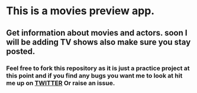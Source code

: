 # This is a movies preview app.
 
## Get information about movies and actors. soon I will be adding TV shows also make sure you stay posted. 


### Feel free to fork this repository as it is just a practice project at this point and if you find any bugs you want me to look at hit me up on <a href="https://twitter.com/MhlongoSizo" target="_blank">TWITTER</a> Or raise an issue.
